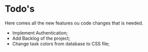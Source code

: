 # Todo's #

Here comes all the new features ou code changes that is needed.
  * Implement Authentication;
  * Add Backlog of the project;
  * Change task colors from database to CSS file;